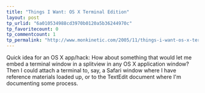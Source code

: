 ```yaml
---
title: "Things I Want: OS X Terminal Edition"
layout: post
tp_urlid: "6a010534988cd3970b0120a5b36244970c"
tp_favoritecount: 0
tp_commentcount: 1
tp_permalink: "http://www.monkinetic.com/2005/11/things-i-want-os-x-terminal-edition.html"
---
```

Quick idea for an OS X app/hack: How about something that would let me embed a terminal window in a splitview in any OS X application window? Then I could attach a terminal to, say, a Safari window where I have reference materials loaded up, or to the TextEdit document where I&#39;m documenting some process.
